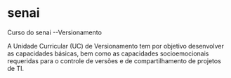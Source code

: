 # senai
Curso  do senai --Versionamento

A Unidade Curricular (UC) de Versionamento tem por objetivo desenvolver as capacidades básicas, bem como as capacidades socioemocionais requeridas para o controle de versões e de compartilhamento de projetos de TI.
